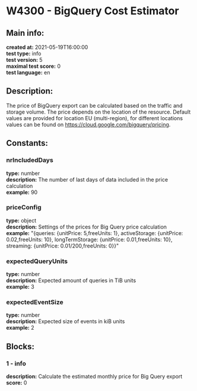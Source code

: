 # W4300 - BigQuery Cost Estimator  
## Main info:  
**created at:** 2021-05-19T16:00:00  
**test type:** info  
**test version:** 5  
**maximal test score:** 0  
**test language:** en  
## Description:  
The price of BigQuery export can be calculated based on the traffic and storage volume. The price depends on the location of the resource. Default values are provided for location EU (multi-region), for different locations values can be found on https://cloud.google.com/bigquery/pricing.  
## Constants:  
### nrIncludedDays
**type:** number  
**description:** The number of last days of data included in the price calculation  
**example:** 90  
### priceConfig
**type:** object  
**description:** Settings of the prices for Big Query price calculation  
**example:** "{queries: {unitPrice: 5,freeUnits: 1}, activeStorage: {unitPrice: 0.02,freeUnits: 10}, longTermStorage: {unitPrice: 0.01,freeUnits: 10}, streaming: {unitPrice: 0.01/200,freeUnits: 0}}"  
### expectedQueryUnits
**type:** number  
**description:** Expected amount of queries in TiB units  
**example:** 3  
### expectedEventSize
**type:** number  
**description:** Expected size of events in kiB units  
**example:** 2  
## Blocks:  
### 1 - info
**description:** Calculate the estimated monthly price for Big Query export  
**score:** 0  
